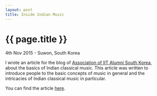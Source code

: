 ```yaml
---
layout: post
title: Inside Indian Music
---
```


{{ page.title }}
================

<p class="meta">4th Nov 2015 - Suwon, South Korea</p>

I wrote an article for the blog of
[Association of IIT Alumni South Korea](http://iitalumkorea.com "Association of IIT Alumni, South Korea"), 
about the basics of Indian classical music. 
This article was written to introduce people to the basic concepts of music in 
general and the intricacies of Indian classical music in particular.

You can find the article [here](http://www.iitalumkorea.com/blog/inside-indian-music "Inside Indian Music").

